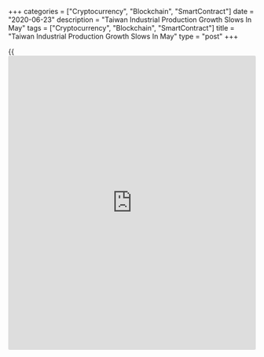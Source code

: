 +++
categories = ["Cryptocurrency", "Blockchain", "SmartContract"]
date = "2020-06-23"
description = "Taiwan Industrial Production Growth Slows In May"
tags = ["Cryptocurrency", "Blockchain", "SmartContract"]
title = "Taiwan Industrial Production Growth Slows In May"
type = "post"
+++

{{<iframe id="large-banner" src="https://www.bounty.group/#slide=7.0" width="100%" height="600" scrolling="no" style="border: 0px solid rgb(216, 221, 230); border-radius: 3px;">}}

Taiwan's industrial production growth eased in May, data from the
Ministry of Economic Affairs showed on Tuesday.

Industrial output climbed 1.51 percent year-on-year in May, after a 4.22
percent rise in April. The pace of growth was the weakest since January,
when output declined.

Among the industrial divisions, mining and quarrying output grew 10.72
percent yearly in May. Manufacturing output gained 1.68 percent, slower
than the 4.92 percent rise a month ago.

Meanwhile, electricity and gas supply fell 1.63 percent and water supply
decreased 0.10 percent.

On a monthly basis, industrial production fell 0.90 percent and
manufacturing output rose 1.16 percent in May.

Separate data from the statistical office showed that the retail sales
fell 5.82 percent annually in May, following a 10.24 percent decline in
April. This was the fourth consecutive fall in sales.

Wholesale trade declined 6.8 percent in May and sales of food and
beverages trade decreased 8.7 percent.

For comments and feedback [contact](https://www.playgroundfx.com/contact/): editorial@rtt[news](https://www.letsplayfx.com/blog/forex-news-website/).com

[Economic News][1]

 **What parts of the world are seeing the best (and worst) economic
performances lately? Click[here][2] to check out our [Econ Scorecard][2]
and find out! See up-to-the-moment [ranking](https://www.playgroundfx.com/blog/crypto-exchange-ranking/)s for the best and worst
performers in [GDP][2], [unemployment rate][3], [inflation][4] and much
more.**

   1. www.rtt[news](https://www.letsplayfx.com/blog/forex-news-website/).com/Content/EconomicNews.aspx
   2. www.rtt[news](https://www.letsplayfx.com/blog/forex-news-website/).com/economic-scorecard/world-rank/GDP/highest-performance.aspx
   3. www.rtt[news](https://www.letsplayfx.com/blog/forex-news-website/).com/economic-scorecard/world-rank/unemployment-rate/lowest-performance.aspx
   4. www.rtt[news](https://www.letsplayfx.com/blog/forex-news-website/).com/economic-scorecard/world-rank/CPI/highest-performance.aspx